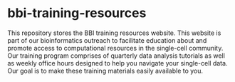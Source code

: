 # bbi-training-resources

This repository stores the BBI training resources website. This website is part of our bioinformatics outreach to facilitate education about and promote access to computational resources in the single-cell community. Our training program comprises of quarterly data analysis tutorials as well as weekly office hours designed to help you navigate your single-cell data. Our goal is to make these training materials easily available to you.

